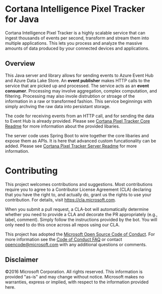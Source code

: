 # Cortana Intelligence Pixel Tracker for Java

Cortana Intelligence Pixel Tracker is a highly scalable service that can ingest thousands of events per second, transform and stream them into multiple applications. This lets you process and analyze the massive amounts of data produced by your connected devices and applications. 

## Overview 

This Java server and library allows for sending events to Azure Event Hub and Azure Data Lake Store. An **event publisher** makes HTTP calls to the service that are picked up and processed. The service acts as an **event consumer**. Processing may involve aggregation, complex computation, and filtering. Processing may also invole distrubtion or stroage of the information in a raw or transformed fashion. This service beginnings with simply archving the raw data into persistant storage. 

The code for receiving events from an HTTP call, and for sending the data to Event Hub is already provided. Please see [Cortana Pixel Tracker Core Readme](./cortana-pixeltracker-core/README.md) for more information about the provided libaries.

The server code uses Spring Boot to wire together the core libaries and expose them as APIs. It is here that advanced custom funcationality can be added. Please see [Cortana Pixel Tracker Server Readme](./cortana-pixeltracker-server/README.md) for more information.


# Contributing

This project welcomes contributions and suggestions.  Most contributions require you to agree to a
Contributor License Agreement (CLA) declaring that you have the right to, and actually do, grant us
the rights to use your contribution. For details, visit https://cla.microsoft.com.

When you submit a pull request, a CLA-bot will automatically determine whether you need to provide
a CLA and decorate the PR appropriately (e.g., label, comment). Simply follow the instructions
provided by the bot. You will only need to do this once across all repos using our CLA.

This project has adopted the [Microsoft Open Source Code of Conduct](https://opensource.microsoft.com/codeofconduct/).
For more information see the [Code of Conduct FAQ](https://opensource.microsoft.com/codeofconduct/faq/) or
contact [opencode@microsoft.com](mailto:opencode@microsoft.com) with any additional questions or comments.

## Disclaimer
©2016 Microsoft Corporation. All rights reserved. This information is provided "as-is" and may change without notice. Microsoft makes no warranties, express or implied, with respect to the information provided here.